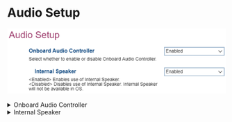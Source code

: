 # Audio Setup #

![](./img/thinkcentre_audio_setup.png)

<details><summary>Onboard Audio Controller</summary>

Options:

1.  **Enabled** - Default.
2.  Disabled - disables onboard audio controller.

| WMI Setting name | Values | Locked by SVP |
|:---|:---|:---|
| OnboardAudioController | Disabled, Enabled | yes |


</details>

<details><summary>Internal Speaker</summary>

Options:

1.  **Enabled** - Default.
2.  Disabled - disables the internal speaker.

| WMI Setting name | Values | Locked by SVP |
|:---|:---|:---|
| InternalSpeaker | Disabled, Enabled | yes |

<!-- MODEL: NOT M90q -->


</details>
